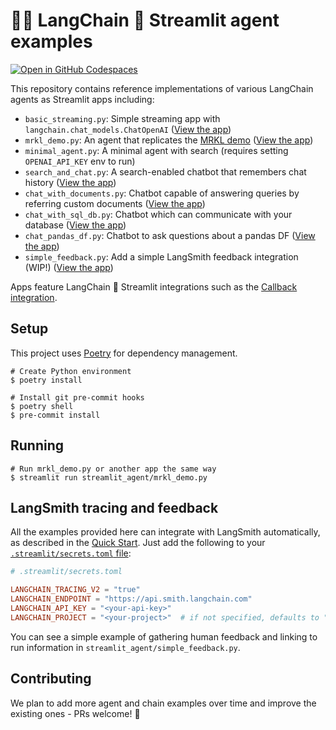 # 🦜️🔗 LangChain 🤝 Streamlit agent examples

[![Open in GitHub Codespaces](https://github.com/codespaces/badge.svg)](https://codespaces.new/langchain-ai/streamlit-agent?quickstart=1)

This repository contains reference implementations of various LangChain agents as Streamlit apps including:

- `basic_streaming.py`: Simple streaming app with `langchain.chat_models.ChatOpenAI` ([View the app](https://langchain-streaming-example.streamlit.app/))
- `mrkl_demo.py`: An agent that replicates the [MRKL demo](https://python.langchain.com/docs/modules/agents/how_to/mrkl) ([View the app](https://langchain-mrkl.streamlit.app))
- `minimal_agent.py`: A minimal agent with search (requires setting `OPENAI_API_KEY` env to run)
- `search_and_chat.py`: A search-enabled chatbot that remembers chat history ([View the app](https://langchain-chat-search.streamlit.app/))
- `chat_with_documents.py`: Chatbot capable of answering queries by referring custom documents ([View the app](https://langchain-document-chat.streamlit.app/))
- `chat_with_sql_db.py`: Chatbot which can communicate with your database ([View the app](https://langchain-chat-sql.streamlit.app/))
- `chat_pandas_df.py`: Chatbot to ask questions about a pandas DF ([View the app](https://langchain-chat-pandas.streamlit.app/))
- `simple_feedback.py`: Add a simple LangSmith feedback integration (WIP!) ([View the app](https://langsmith-simple-feedback.streamlit.app/))

Apps feature LangChain 🤝 Streamlit integrations such as the
[Callback integration](https://python.langchain.com/docs/modules/callbacks/integrations/streamlit).

## Setup

This project uses [Poetry](https://python-poetry.org/) for dependency management.

```shell
# Create Python environment
$ poetry install

# Install git pre-commit hooks
$ poetry shell
$ pre-commit install
```

## Running

```shell
# Run mrkl_demo.py or another app the same way
$ streamlit run streamlit_agent/mrkl_demo.py
```

## LangSmith tracing and feedback

All the examples provided here can integrate with LangSmith automatically, as described in the [Quick Start](https://docs.smith.langchain.com/#quick-start).
Just add the following to your [`.streamlit/secrets.toml` file](https://docs.streamlit.io/library/advanced-features/secrets-management):

```toml
# .streamlit/secrets.toml

LANGCHAIN_TRACING_V2 = "true"
LANGCHAIN_ENDPOINT = "https://api.smith.langchain.com"
LANGCHAIN_API_KEY = "<your-api-key>"
LANGCHAIN_PROJECT = "<your-project>"  # if not specified, defaults to "default"
```

You can see a simple example of gathering human feedback and linking to run information in `streamlit_agent/simple_feedback.py`.

## Contributing

We plan to add more agent and chain examples over time and improve the existing ones - PRs welcome! 🚀
